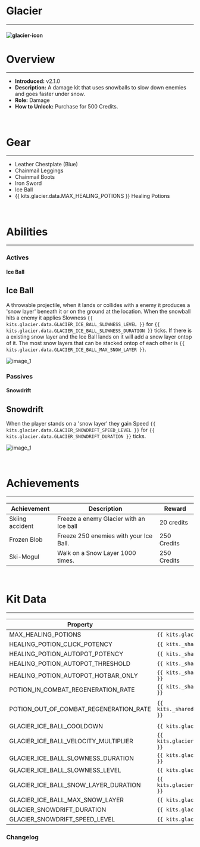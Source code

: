 # Glacier

---

#### ![glacier-icon](../assets/icons/maps/glacier-icon.jpg)

# Overview

---

- **Introduced:** v2.1.0
- **Description:** A damage kit that uses snowballs to slow down enemies and goes faster under snow.
- **Role:** Damage
- **How to Unlock:** Purchase for 500 Credits.

<br />

# Gear

---

- Leather Chestplate (Blue)
- Chainmail Leggings
- Chainmail Boots
- Iron Sword
- Ice Ball
- {{ kits.glacier.data.MAX_HEALING_POTIONS }} Healing Potions

<br />

# Abilities

---

### Actives

<!-- tabs:start -->

#### **Ice Ball**

## Ice Ball

A throwable projectile, when it lands or collides with a enemy it produces a 'snow layer' beneath it or on the ground at the location. When the snowball hits a enemy it applies Slowness `{{ kits.glacier.data.GLACIER_ICE_BALL_SLOWNESS_LEVEL }}` for `{{ kits.glacier.data.GLACIER_ICE_BALL_SLOWNESS_DURATION }}` ticks. If there is a existing snow layer and the Ice Ball lands on it will add a snow layer ontop of it. The most snow layers that can be stacked ontop of each other is `{{ kits.glacier.data.GLACIER_ICE_BALL_MAX_SNOW_LAYER }}`.

![_image_1_](../assets/kits/glacier/_image_1_.jpg_)

<!-- tabs:end -->

### Passives

<!-- tabs:start -->

#### **Snowdrift**

## Snowdrift

When the player stands on a 'snow layer' they gain Speed `{{ kits.glacier.data.GLACIER_SNOWDRIFT_SPEED_LEVEL }}` for `{{ kits.glacier.data.GLACIER_SNOWDRIFT_DURATION }}` ticks.

![_image_1_](../assets/kits/glacier/_image_1_.jpg_)

<!-- tabs:end -->

<br />

# Achievements

---

<!-- prettier-ignore -->
| Achievement | Description | Reward |
| ----------- | ----------- | ------ |
| Skiing accident | Freeze a enemy Glacier with an Ice ball  | 20 credits |
| Frozen Blob | Freeze 250 enemies with your Ice Ball. | 250 Credits |
| Ski-Mogul | Walk on a Snow Layer 1000 times. | 250 Credits |

<br />

# Kit Data

---

<!-- prettier-ignore -->
| Property | Value | Description |
|----------|-------|-------------|
| MAX_HEALING_POTIONS | `{{ kits.glacier.data.MAX_HEALING_POTIONS }}` | {{ kitDataSharedDescriptions.MAX_HEALING_POTIONS }} |
| HEALING_POTION_CLICK_POTENCY | `{{ kits._shared.data.HEALING_POTION_CLICK_POTENCY }}` | {{ kitDataSharedDescriptions.HEALING_POTION_CLICK_POTENCY }} |
| HEALING_POTION_AUTOPOT_POTENCY | `{{ kits._shared.data.HEALING_POTION_AUTOPOT_POTENCY }}` | {{ kitDataSharedDescriptions.HEALING_POTION_AUTOPOT_POTENCY }} |
| HEALING_POTION_AUTOPOT_THRESHOLD | `{{ kits._shared.data.HEALING_POTION_AUTOPOT_THRESHOLD }}` | {{ kitDataSharedDescriptions.HEALING_POTION_AUTOPOT_THRESHOLD }} |
| HEALING_POTION_AUTOPOT_HOTBAR_ONLY | `{{ kits._shared.data.HEALING_POTION_AUTOPOT_HOTBAR_ONLY }}` | {{ kitDataSharedDescriptions.HEALING_POTION_AUTOPOT_HOTBAR_ONLY }} |
| POTION_IN_COMBAT_REGENERATION_RATE | `{{ kits._shared.data.POTION_IN_COMBAT_REGENERATION_RATE }}` | {{ kitDataSharedDescriptions.POTION_IN_COMBAT_REGENERATION_RATE }} |
| POTION_OUT_OF_COMBAT_REGENERATION_RATE | `{{ kits._shared.data.POTION_OUT_OF_COMBAT_REGENERATION_RATE }}` | {{ kitDataSharedDescriptions.POTION_OUT_OF_COMBAT_REGENERATION_RATE }} |
| GLACIER_ICE_BALL_COOLDOWN | `{{ kits.glacier.data.GLACIER_ICE_BALL_COOLDOWN }}` | The ice ball's cooldown in ticks. |
| GLACIER_ICE_BALL_VELOCITY_MULTIPLIER | `{{ kits.glacier.data.GLACIER_ICE_BALL_VELOCITY_MULTIPLIER }}` | The velocity mutliplier when throwing the ice ball. |
| GLACIER_ICE_BALL_SLOWNESS_DURATION| `{{ kits.glacier.data.GLACIER_ICE_BALL_SLOWNESS_DURATION }}` | The duration, in ticks, of the slowness the target is effected by.|
| GLACIER_ICE_BALL_SLOWNESS_LEVEL| `{{ kits.glacier.data.GLACIER_ICE_BALL_SLOWNESS_LEVEL }}` | The level of the slowness the target is effected by.|
| GLACIER_ICE_BALL_SNOW_LAYER_DURATION| `{{ kits.glacier.data.GLACIER_ICE_BALL_SNOW_LAYER_DURATION }}` | The duration, in ticks, of the snow layer created by the ice ball. |
| GLACIER_ICE_BALL_MAX_SNOW_LAYER| `{{ kits.glacier.data.GLACIER_ICE_BALL_MAX_SNOW_LAYER }}` | The amount of snow layers that can be stacked ontop of each other. |
| GLACIER_SNOWDRIFT_DURATION| `{{ kits.glacier.data.GLACIER_SNOWDRIFT_DURATION }}` | The duration, in ticks, of the Snowdrift passive. |
| GLACIER_SNOWDRIFT_SPEED_LEVEL| `{{ kits.glacier.data.GLACIER_SNOWDRIFT_SPEED_LEVEL }}` | The level of speed the user gets from the Snowdrift passive. |

### Changelog
